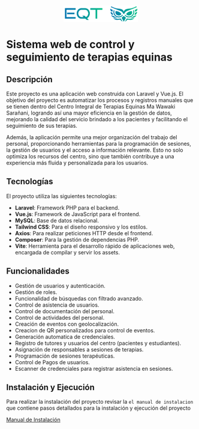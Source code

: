 <p align="center">
    <img src="docs/img/logo-equino.png" alt="Logo Equino" width="200px">
</p>

# Sistema web de control y seguimiento de terapias equinas

## Descripción

Este proyecto es una aplicación web construida con Laravel y Vue.js. El objetivo del proyecto es automatizar los procesos y registros manuales que se tienen dentro del Centro Integral de Terapias Equinas Ma Wawaki Sarañani, logrando así una mayor eficiencia en la gestión de datos, mejorando la calidad del servicio brindado a los pacientes y facilitando el seguimiento de sus terapias.

Además, la aplicación permite una mejor organización del trabajo del personal, proporcionando herramientas para la programación de sesiones, la gestión de usuarios y el acceso a información relevante. Esto no solo optimiza los recursos del centro, sino que también contribuye a una experiencia más fluida y personalizada para los usuarios.

## Tecnologías

El proyecto utiliza las siguientes tecnologías:

-   **Laravel**: Framework PHP para el backend.
-   **Vue.js**: Framework de JavaScript para el frontend.
-   **MySQL**: Base de datos relacional.
-   **Tailwind CSS**: Para el diseño responsivo y los estilos.
-   **Axios**: Para realizar peticiones HTTP desde el frontend.
-   **Composer**: Para la gestión de dependencias PHP.
-   **Vite**: Herramienta para el desarrollo rápido de aplicaciones web, encargada de compilar y servir los assets.

## Funcionalidades

-   Gestión de usuarios y autenticación.
-   Gestión de roles.
-   Funcionalidad de búsquedas con filtrado avanzado.
-   Control de asistencia de usuarios.
-   Control de documentación del personal.
-   Control de actividades del personal.
-   Creación de eventos con geolocalización.
-   Creacion de QR personalizados para control de eventos.
-   Generación automatica de credenciales.
-   Registro de tutores y usuarios del centro (pacientes y estudiantes).
-   Asignación de responsables a sesiones de terapias.
-   Programación de sesiones terapéuticas.
-   Control de Pagos de usuarios.
-   Escanner de credenciales para registrar asistencia en sesiones.

## Instalación y Ejecución

Para realizar la instalación del proyecto revisar la `el manual de instalacion` que contiene pasos detallados para la instalación y ejecución del proyecto

[Manual de Instalación](INSTALL.md)

